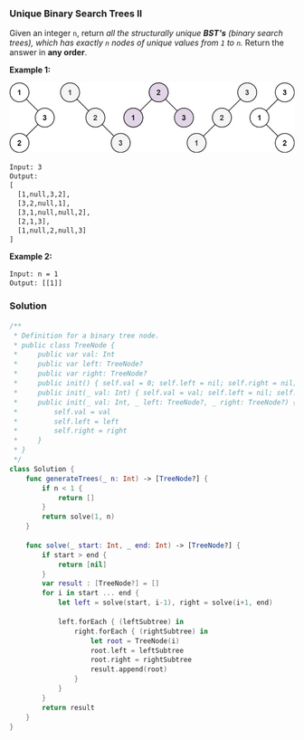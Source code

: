 
### Unique Binary Search Trees II

Given an integer `n`, return *all the structurally unique __BST's__ (binary search trees), which has exactly `n` nodes of unique values from `1` to `n`.* Return the answer in __any order__.

__Example 1:__

![question_95.jpg](../images/question_95.jpg)
```
Input: 3
Output:
[
  [1,null,3,2],
  [3,2,null,1],
  [3,1,null,null,2],
  [2,1,3],
  [1,null,2,null,3]
]
```

__Example 2:__
```
Input: n = 1
Output: [[1]]
```

### Solution
```Swift
/**
 * Definition for a binary tree node.
 * public class TreeNode {
 *     public var val: Int
 *     public var left: TreeNode?
 *     public var right: TreeNode?
 *     public init() { self.val = 0; self.left = nil; self.right = nil; }
 *     public init(_ val: Int) { self.val = val; self.left = nil; self.right = nil; }
 *     public init(_ val: Int, _ left: TreeNode?, _ right: TreeNode?) {
 *         self.val = val
 *         self.left = left
 *         self.right = right
 *     }
 * }
 */
class Solution {
    func generateTrees(_ n: Int) -> [TreeNode?] {
        if n < 1 {
            return []
        }
        return solve(1, n)
    }
    
    func solve(_ start: Int, _ end: Int) -> [TreeNode?] {
        if start > end {
            return [nil]
        }
        var result : [TreeNode?] = []
        for i in start ... end {
            let left = solve(start, i-1), right = solve(i+1, end)
            
            left.forEach { (leftSubtree) in
                right.forEach { (rightSubtree) in
                    let root = TreeNode(i)
                    root.left = leftSubtree
                    root.right = rightSubtree
                    result.append(root)
                }
            }
        }
        return result
    }
}
```

